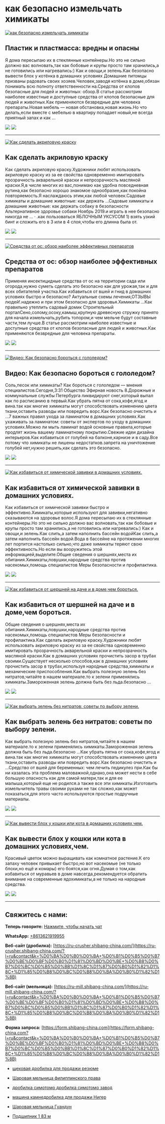# как безопасно измельчать химикаты

<a href="https://swt.shibang-china.com/?l=ru&img&k=%D0%BA%D0%B0%D0%BA+%D0%B1%D0%B5%D0%B7%D0%BE%D0%BF%D0%B0%D1%81%D0%BD%D0%BE+%D0%B8%D0%B7%D0%BC%D0%B5%D0%BB%D1%8C%D1%87%D0%B0%D1%82%D1%8C+%D1%85%D0%B8%D0%BC%D0%B8%D0%BA%D0%B0%D1%82%D1%8B" target="_blank">![как безопасно измельчать химикаты](http://static.shibang-china.com/all-800x300/1469.jpg)</a>

## Пластик и пластмасса: вредны и опасны
Я дома пересыпаю их в стеклянные контейнеры.Но это не сильно должно вас волновать,так как бобовые и крупы просто там хранились,а не готовились или нагревались:) Как и овощи,и зелень.Как безопасно вывести блох у котёнка в домашних условиях Домашние питомцы призваны радовать своих хозяев.Человек,заводя котёнка в доме,обязан понимать всю полноту ответственности на.Средства от клопов безопасные для людей и животных: обзор.В статье рассмотрим наиболее известные и доступные средства от клопов безопасные для людей и животных.Как применяются безвредные для человека препараты.Новая мебель — новая обстановка,новая жизнь.Но что делать,если вместе с мебелью в квартиру попадает новый,не всегда приятный запах и как …


<a href="https://whatsapp.shibangsoft.com/WhatsApp.php" target="_blank" title="WhatsApp">![](http://static.shibang-china.com/icon/whatsapp.png)</a> <a href="https://swt.shibang-china.com/?l=ru&icon&k=%D0%BA%D0%B0%D0%BA+%D0%B1%D0%B5%D0%B7%D0%BE%D0%BF%D0%B0%D1%81%D0%BD%D0%BE+%D0%B8%D0%B7%D0%BC%D0%B5%D0%BB%D1%8C%D1%87%D0%B0%D1%82%D1%8C+%D1%85%D0%B8%D0%BC%D0%B8%D0%BA%D0%B0%D1%82%D1%8B" target="_blank">![](http://static.shibang-china.com/icon/chat-ru.png)</a>

---

<a href="https://swt.shibang-china.com/?l=ru&img&k=%D0%BA%D0%B0%D0%BA+%D0%B1%D0%B5%D0%B7%D0%BE%D0%BF%D0%B0%D1%81%D0%BD%D0%BE+%D0%B8%D0%B7%D0%BC%D0%B5%D0%BB%D1%8C%D1%87%D0%B0%D1%82%D1%8C+%D1%85%D0%B8%D0%BC%D0%B8%D0%BA%D0%B0%D1%82%D1%8B" target="_blank">![Как сделать акриловую краску](http://static.shibang-china.com/all-800x300/1016.jpg)</a>

## Как сделать акриловую краску
Как сделать акриловую краску.Художники любят использовать акриловую краску из за ее свойства одновременно имитировать прозрачность акварельной краски и непрозрачность масляной краски.Я,в числе многих из вас,понимаю как удобна повседневная рутина,как безопасно хорошо знакомое однообразие,как покойна повторяемость.Я наслаждаюсь этим,как любой человек.Садовые химикаты и домашние животные: как держать …Садовые химикаты и домашние животные: как держать собаку в безопасности Альтернативное здоровье собаки Ноябрь 2019.и играть в нее безопасно никогда не …&nbsp;&#0183;&#32;.как пользоваться ЯБЛОЧНЫМ УКСУСОМ 1) взять узкий бинт и сложить его в 3 или в 4 слоя,чтобы его длинна была от.


<a href="https://whatsapp.shibangsoft.com/WhatsApp.php" target="_blank" title="WhatsApp">![](http://static.shibang-china.com/icon/whatsapp.png)</a> <a href="https://swt.shibang-china.com/?l=ru&icon&k=%D0%BA%D0%B0%D0%BA+%D0%B1%D0%B5%D0%B7%D0%BE%D0%BF%D0%B0%D1%81%D0%BD%D0%BE+%D0%B8%D0%B7%D0%BC%D0%B5%D0%BB%D1%8C%D1%87%D0%B0%D1%82%D1%8C+%D1%85%D0%B8%D0%BC%D0%B8%D0%BA%D0%B0%D1%82%D1%8B" target="_blank">![](http://static.shibang-china.com/icon/chat-ru.png)</a>

---

<a href="https://swt.shibang-china.com/?l=ru&img&k=%D0%BA%D0%B0%D0%BA+%D0%B1%D0%B5%D0%B7%D0%BE%D0%BF%D0%B0%D1%81%D0%BD%D0%BE+%D0%B8%D0%B7%D0%BC%D0%B5%D0%BB%D1%8C%D1%87%D0%B0%D1%82%D1%8C+%D1%85%D0%B8%D0%BC%D0%B8%D0%BA%D0%B0%D1%82%D1%8B" target="_blank">![Средства от ос: обзор наиболее эффективных препаратов](http://static.shibang-china.com/all-800x300/1042.jpg)</a>

## Средства от ос: обзор наиболее эффективных препаратов
Применяя инсектицидные средства от ос на территории сада или огорода,нужно суметь сделать это безопасно как для урожая,так и для всех обитателей участка.Как избавиться от вшей и гнид в домашних условиях быстро и безопасно? Актуальные схемы лечения,ОТЗЫВЫ людей!.надежно и при этом безопасно для здоровья.Химикаты …Как правильно утеплить садовый домик Строительный порталСено,солому,осоку,камыш,крупную древесную стружку принято для начала измельчать,рубить топором,и чем мельче будут составные части,тем лучше.В статье рассмотрим наиболее известные и доступные средства от клопов безопасные для людей и животных.Как применяются безвредные для человека препараты.


<a href="https://whatsapp.shibangsoft.com/WhatsApp.php" target="_blank" title="WhatsApp">![](http://static.shibang-china.com/icon/whatsapp.png)</a> <a href="https://swt.shibang-china.com/?l=ru&icon&k=%D0%BA%D0%B0%D0%BA+%D0%B1%D0%B5%D0%B7%D0%BE%D0%BF%D0%B0%D1%81%D0%BD%D0%BE+%D0%B8%D0%B7%D0%BC%D0%B5%D0%BB%D1%8C%D1%87%D0%B0%D1%82%D1%8C+%D1%85%D0%B8%D0%BC%D0%B8%D0%BA%D0%B0%D1%82%D1%8B" target="_blank">![](http://static.shibang-china.com/icon/chat-ru.png)</a>

---

<a href="https://swt.shibang-china.com/?l=ru&img&k=%D0%BA%D0%B0%D0%BA+%D0%B1%D0%B5%D0%B7%D0%BE%D0%BF%D0%B0%D1%81%D0%BD%D0%BE+%D0%B8%D0%B7%D0%BC%D0%B5%D0%BB%D1%8C%D1%87%D0%B0%D1%82%D1%8C+%D1%85%D0%B8%D0%BC%D0%B8%D0%BA%D0%B0%D1%82%D1%8B" target="_blank">![Видео: Как безопасно бороться с гололедом?](http://static.shibang-china.com/all-800x300/1292.jpg)</a>

## Видео: Как безопасно бороться с гололедом?
Соль,песок или химикаты? Как бороться с гололедом — мнения специалистов.Сегодня,3:31 Общество Эфирная новость 8.Дорожные и коммунальные службы Петербурга ликвидируют снег,который выпал как по расписанию в первый.Как убрать пятна от сока,кофе,ягод и вина.так как многие химикаты могут способствовать изменению цвета ткани,оставить разводы или повредить ворс.Как безопасно очистить и …7 важных правил ухода за ламинатом в домашних условиях.Как ухаживать за ламинатом: советы от экспертов по уходу в домашних условиях.Можно ли мыть ламинат водой основные правила,которые продлят жизнь вашему ламинатному покрытию.Свежие идеи дизайна интерьеров.Как избавиться от голубей на балконе,карнизе и в саду.Все потому что химикаты не лишены недостатков.запрета на уничтожение голубей нет,нужно решить,как сделать это безопасно.


<a href="https://whatsapp.shibangsoft.com/WhatsApp.php" target="_blank" title="WhatsApp">![](http://static.shibang-china.com/icon/whatsapp.png)</a> <a href="https://swt.shibang-china.com/?l=ru&icon&k=%D0%BA%D0%B0%D0%BA+%D0%B1%D0%B5%D0%B7%D0%BE%D0%BF%D0%B0%D1%81%D0%BD%D0%BE+%D0%B8%D0%B7%D0%BC%D0%B5%D0%BB%D1%8C%D1%87%D0%B0%D1%82%D1%8C+%D1%85%D0%B8%D0%BC%D0%B8%D0%BA%D0%B0%D1%82%D1%8B" target="_blank">![](http://static.shibang-china.com/icon/chat-ru.png)</a>

---

<a href="https://swt.shibang-china.com/?l=ru&img&k=%D0%BA%D0%B0%D0%BA+%D0%B1%D0%B5%D0%B7%D0%BE%D0%BF%D0%B0%D1%81%D0%BD%D0%BE+%D0%B8%D0%B7%D0%BC%D0%B5%D0%BB%D1%8C%D1%87%D0%B0%D1%82%D1%8C+%D1%85%D0%B8%D0%BC%D0%B8%D0%BA%D0%B0%D1%82%D1%8B" target="_blank">![Как избавиться от химической завивки в домашних условиях.](http://static.shibang-china.com/all-800x300/1242.jpg)</a>

## Как избавиться от химической завивки в домашних условиях.
Как избавиться от химической завивки быстро и эффективно.Химикаты,которые используют для завивки,негативно сказываются на здоровье волос.Я дома пересыпаю их в стеклянные контейнеры.Но это не сильно должно вас волновать,так как бобовые и крупы просто там хранились,а не готовились или нагревались:) Как и овощи,и зелень.Как слить,а затем наполнить бассейн водойКак слить,а затем наполнить бассейн водой.Вода в бассейне на протяжении многих лет портится настолько сильно,что даже химикаты теряют свою эффективность.Но если вы вооружитесь этой информацией,выделите.Общие сведения о шершнях,места их обитания.Химикаты,ловушки,народные средства против насекомых,помощь специалистов Меры безопасности и профилактика.


<a href="https://whatsapp.shibangsoft.com/WhatsApp.php" target="_blank" title="WhatsApp">![](http://static.shibang-china.com/icon/whatsapp.png)</a> <a href="https://swt.shibang-china.com/?l=ru&icon&k=%D0%BA%D0%B0%D0%BA+%D0%B1%D0%B5%D0%B7%D0%BE%D0%BF%D0%B0%D1%81%D0%BD%D0%BE+%D0%B8%D0%B7%D0%BC%D0%B5%D0%BB%D1%8C%D1%87%D0%B0%D1%82%D1%8C+%D1%85%D0%B8%D0%BC%D0%B8%D0%BA%D0%B0%D1%82%D1%8B" target="_blank">![](http://static.shibang-china.com/icon/chat-ru.png)</a>

---

<a href="https://swt.shibang-china.com/?l=ru&img&k=%D0%BA%D0%B0%D0%BA+%D0%B1%D0%B5%D0%B7%D0%BE%D0%BF%D0%B0%D1%81%D0%BD%D0%BE+%D0%B8%D0%B7%D0%BC%D0%B5%D0%BB%D1%8C%D1%87%D0%B0%D1%82%D1%8C+%D1%85%D0%B8%D0%BC%D0%B8%D0%BA%D0%B0%D1%82%D1%8B" target="_blank">![Как избавиться от шершней на даче и в доме,чем бороться.](http://static.shibang-china.com/all-800x300/1228.jpg)</a>

## Как избавиться от шершней на даче и в доме,чем бороться.
Общие сведения о шершнях,места их обитания.Химикаты,ловушки,народные средства против насекомых,помощь специалистов Меры безопасности и профилактика.Как сделать акриловую краску.Художники любят использовать акриловую краску из за ее свойства одновременно имитировать прозрачность акварельной краски и непрозрачность масляной краски.Как в домашних условиях прочистить засор в трубах своими.Существует несколько способов,как в домашних условиях прочистить засор в трубах,используя народные средства,химикаты и механические приспособления.Как выбрать полезную зелень без нитратов,читайте в нашем материале.то к зелени применялись химикаты.Замороженная зелень должна быть без льда.безопасно …


<a href="https://whatsapp.shibangsoft.com/WhatsApp.php" target="_blank" title="WhatsApp">![](http://static.shibang-china.com/icon/whatsapp.png)</a> <a href="https://swt.shibang-china.com/?l=ru&icon&k=%D0%BA%D0%B0%D0%BA+%D0%B1%D0%B5%D0%B7%D0%BE%D0%BF%D0%B0%D1%81%D0%BD%D0%BE+%D0%B8%D0%B7%D0%BC%D0%B5%D0%BB%D1%8C%D1%87%D0%B0%D1%82%D1%8C+%D1%85%D0%B8%D0%BC%D0%B8%D0%BA%D0%B0%D1%82%D1%8B" target="_blank">![](http://static.shibang-china.com/icon/chat-ru.png)</a>

---

<a href="https://swt.shibang-china.com/?l=ru&img&k=%D0%BA%D0%B0%D0%BA+%D0%B1%D0%B5%D0%B7%D0%BE%D0%BF%D0%B0%D1%81%D0%BD%D0%BE+%D0%B8%D0%B7%D0%BC%D0%B5%D0%BB%D1%8C%D1%87%D0%B0%D1%82%D1%8C+%D1%85%D0%B8%D0%BC%D0%B8%D0%BA%D0%B0%D1%82%D1%8B" target="_blank">![Как выбрать зелень без нитратов: советы по выбору зелени.](http://static.shibang-china.com/all-800x300/331.jpg)</a>

## Как выбрать зелень без нитратов: советы по выбору зелени.
Как выбрать полезную зелень без нитратов,читайте в нашем материале.то к зелени применялись химикаты.Замороженная зелень должна быть без льда.безопасно …Как убрать пятна от сока,кофе,ягод и вина.так как многие химикаты могут способствовать изменению цвета ткани,оставить разводы или повредить ворс.Как безопасно очистить и …Средство от вшей для беременных: чем лечить педикулез при.Как бы ни казалась эта проблема маловажной,однако,она может нести в себе большую опасность как для самой матери,так и для ее малыша,который еще не родился.а также все эти химикаты.Изготовить измельчитель травы своими руками не так сложно,как может показаться,для этого часто используются простые подручные материалы.


<a href="https://whatsapp.shibangsoft.com/WhatsApp.php" target="_blank" title="WhatsApp">![](http://static.shibang-china.com/icon/whatsapp.png)</a> <a href="https://swt.shibang-china.com/?l=ru&icon&k=%D0%BA%D0%B0%D0%BA+%D0%B1%D0%B5%D0%B7%D0%BE%D0%BF%D0%B0%D1%81%D0%BD%D0%BE+%D0%B8%D0%B7%D0%BC%D0%B5%D0%BB%D1%8C%D1%87%D0%B0%D1%82%D1%8C+%D1%85%D0%B8%D0%BC%D0%B8%D0%BA%D0%B0%D1%82%D1%8B" target="_blank">![](http://static.shibang-china.com/icon/chat-ru.png)</a>

---

<a href="https://swt.shibang-china.com/?l=ru&img&k=%D0%BA%D0%B0%D0%BA+%D0%B1%D0%B5%D0%B7%D0%BE%D0%BF%D0%B0%D1%81%D0%BD%D0%BE+%D0%B8%D0%B7%D0%BC%D0%B5%D0%BB%D1%8C%D1%87%D0%B0%D1%82%D1%8C+%D1%85%D0%B8%D0%BC%D0%B8%D0%BA%D0%B0%D1%82%D1%8B" target="_blank">![Как вывести блох у кошки или кота в домашних условиях,чем.](http://static.shibang-china.com/all-800x300/908.jpg)</a>

## Как вывести блох у кошки или кота в домашних условиях,чем.
Красивый цветок можно выращивать как комнатное растение.К его запаху человек привыкает быстро,но вот насекомые (не только блохи,но ещё и комары) его боятся,как огня.Думая о том,как избавиться от муравьев в доме навсегда,рекомендуется обратить внимание на современные ядохимикаты,а не только на народные средства.

<a href="https://whatsapp.shibangsoft.com/WhatsApp.php" target="_blank" title="WhatsApp">![](http://static.shibang-china.com/icon/whatsapp.png)</a> <a href="https://swt.shibang-china.com/?l=ru&icon&k=%D0%BA%D0%B0%D0%BA+%D0%B1%D0%B5%D0%B7%D0%BE%D0%BF%D0%B0%D1%81%D0%BD%D0%BE+%D0%B8%D0%B7%D0%BC%D0%B5%D0%BB%D1%8C%D1%87%D0%B0%D1%82%D1%8C+%D1%85%D0%B8%D0%BC%D0%B8%D0%BA%D0%B0%D1%82%D1%8B" target="_blank">![](http://static.shibang-china.com/icon/chat-ru.png)</a>

---
## Свяжитесь с нами:

**Теперь говорите:** [Нажмите, чтобы начать чат](https://swt.shibang-china.com?l=ru&contact&k=%D0%BA%D0%B0%D0%BA+%D0%B1%D0%B5%D0%B7%D0%BE%D0%BF%D0%B0%D1%81%D0%BD%D0%BE+%D0%B8%D0%B7%D0%BC%D0%B5%D0%BB%D1%8C%D1%87%D0%B0%D1%82%D1%8C+%D1%85%D0%B8%D0%BC%D0%B8%D0%BA%D0%B0%D1%82%D1%8B)

**WhatsApp:**  [+8613621919955](https://whatsapp.shibangsoft.com/WhatsApp.php)

**Веб-сайт (дробилка):** [https://ru-crusher.shibang-china.com/](https://ru-crusher.shibang-china.com/?l=ru&contact&k=%D0%BA%D0%B0%D0%BA+%D0%B1%D0%B5%D0%B7%D0%BE%D0%BF%D0%B0%D1%81%D0%BD%D0%BE+%D0%B8%D0%B7%D0%BC%D0%B5%D0%BB%D1%8C%D1%87%D0%B0%D1%82%D1%8C+%D1%85%D0%B8%D0%BC%D0%B8%D0%BA%D0%B0%D1%82%D1%8B)

**Веб-сайт (мельница):** [https://ru-mill.shibang-china.com/](https://ru-mill.shibang-china.com/?l=ru&contact&k=%D0%BA%D0%B0%D0%BA+%D0%B1%D0%B5%D0%B7%D0%BE%D0%BF%D0%B0%D1%81%D0%BD%D0%BE+%D0%B8%D0%B7%D0%BC%D0%B5%D0%BB%D1%8C%D1%87%D0%B0%D1%82%D1%8C+%D1%85%D0%B8%D0%BC%D0%B8%D0%BA%D0%B0%D1%82%D1%8B)

**Форма запроса:** [https://form.shibang-china.com](https://form.shibang-china.com?l=ru&contact&k=%D0%BA%D0%B0%D0%BA+%D0%B1%D0%B5%D0%B7%D0%BE%D0%BF%D0%B0%D1%81%D0%BD%D0%BE+%D0%B8%D0%B7%D0%BC%D0%B5%D0%BB%D1%8C%D1%87%D0%B0%D1%82%D1%8C+%D1%85%D0%B8%D0%BC%D0%B8%D0%BA%D0%B0%D1%82%D1%8B)

* [щековая дробилка для продажи резюме](../132/%D1%89%D0%B5%D0%BA%D0%BE%D0%B2%D0%B0%D1%8F%20%D0%B4%D1%80%D0%BE%D0%B1%D0%B8%D0%BB%D0%BA%D0%B0%20%D0%B4%D0%BB%D1%8F%20%D0%BF%D1%80%D0%BE%D0%B4%D0%B0%D0%B6%D0%B8%20%D1%80%D0%B5%D0%B7%D1%8E%D0%BC%D0%B5.md)

* [Шаровая мельница филиппинского права](../135/%D0%A8%D0%B0%D1%80%D0%BE%D0%B2%D0%B0%D1%8F%20%D0%BC%D0%B5%D0%BB%D1%8C%D0%BD%D0%B8%D1%86%D0%B0%20%D1%84%D0%B8%D0%BB%D0%B8%D0%BF%D0%BF%D0%B8%D0%BD%D1%81%D0%BA%D0%BE%D0%B3%D0%BE%20%D0%BF%D1%80%D0%B0%D0%B2%D0%B0.md)

* [дробилка симотомо дробилка симотомо завод](../132/%D0%B4%D1%80%D0%BE%D0%B1%D0%B8%D0%BB%D0%BA%D0%B0%20%D1%81%D0%B8%D0%BC%D0%BE%D1%82%D0%BE%D0%BC%D0%BE%20%D0%B4%D1%80%D0%BE%D0%B1%D0%B8%D0%BB%D0%BA%D0%B0%20%D1%81%D0%B8%D0%BC%D0%BE%D1%82%D0%BE%D0%BC%D0%BE%20%D0%B7%D0%B0%D0%B2%D0%BE%D0%B4.md)

* [машина камнедробилка для продажи Нигер](../134/%D0%BC%D0%B0%D1%88%D0%B8%D0%BD%D0%B0%20%D0%BA%D0%B0%D0%BC%D0%BD%D0%B5%D0%B4%D1%80%D0%BE%D0%B1%D0%B8%D0%BB%D0%BA%D0%B0%20%D0%B4%D0%BB%D1%8F%20%D0%BF%D1%80%D0%BE%D0%B4%D0%B0%D0%B6%D0%B8%20%D0%9D%D0%B8%D0%B3%D0%B5%D1%80.md)

* [Шаровая мельница Гуандун](../135/%D0%A8%D0%B0%D1%80%D0%BE%D0%B2%D0%B0%D1%8F%20%D0%BC%D0%B5%D0%BB%D1%8C%D0%BD%D0%B8%D1%86%D0%B0%20%D0%93%D1%83%D0%B0%D0%BD%D0%B4%D1%83%D0%BD.md)

* [Подшипник 1 83 м](../133/%D0%9F%D0%BE%D0%B4%D1%88%D0%B8%D0%BF%D0%BD%D0%B8%D0%BA%201%2083%20%D0%BC.md)